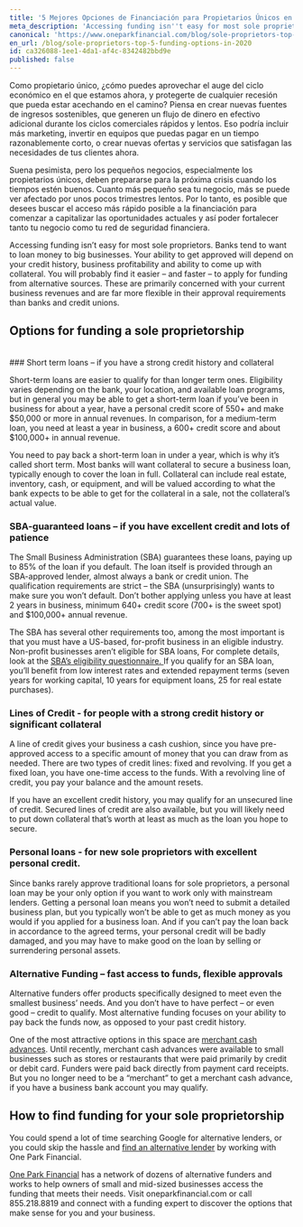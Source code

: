 ```yaml
---
title: '5 Mejores Opciones de Financiación para Propietarios Únicos en 2020'
meta_description: 'Accessing funding isn''t easy for most sole proprietors. Banks loan money to big businesses and getting approved will depend on your credit history. These are the top 5 options in 2020'
canonical: 'https://www.oneparkfinancial.com/blog/sole-proprietors-top-5-funding-options-in-2020'
en_url: /blog/sole-proprietors-top-5-funding-options-in-2020
id: ca326088-1ee1-4da1-af4c-8342482bbd9e
published: false
---
```

<p>Como propietario único, ¿cómo puedes aprovechar el auge del ciclo económico en el que estamos ahora, y protegerte de cualquier recesión que pueda estar acechando en el camino? Piensa en crear nuevas fuentes de ingresos sostenibles, que generen un flujo de dinero en efectivo adicional durante los ciclos comerciales rápidos y lentos. Eso podría incluir más marketing, invertir en equipos que puedas pagar en un tiempo razonablemente corto, o crear nuevas ofertas y servicios que satisfagan las necesidades de tus clientes ahora. </p>

<p>Suena pesimista, pero los pequeños negocios, especialmente los propietarios únicos, deben prepararse para la próxima crisis cuando los tiempos estén buenos. Cuanto más pequeño sea tu negocio, más se puede ver afectado por unos pocos trimestres lentos. Por lo tanto, es posible que desees buscar el acceso más rápido posible a la financiación para comenzar a capitalizar las oportunidades actuales y así poder fortalecer tanto tu negocio como tu red de seguridad financiera. </p>

<p>Accessing funding isn&rsquo;t easy for most sole proprietors. Banks tend to want to loan money to big businesses. Your ability to get approved will depend on your credit history, business profitability and ability to come up with collateral. You will probably find it easier &ndash; and faster &ndash; to apply for funding from alternative sources. These are primarily concerned with your current business revenues and are far more flexible in their approval requirements than banks and credit unions.</p>

## Options for funding a sole proprietorship
<br />
### Short term loans &ndash; if you have a strong credit history and collateral

<p>Short-term loans are easier to qualify for than longer term ones. Eligibility varies depending on the bank, your location, and available loan programs, but in general you may be able to get a short-term loan if you&rsquo;ve been in business for about a year, have a personal credit score of 550+ and make $50,000 or more in annual revenues. In comparison, for a medium-term loan, you need at least a year in business, a 600+ credit score and about $100,000+ in annual revenue.</p>

<p>You need to pay back a short-term loan in under a year, which is why it&rsquo;s called short term. Most banks will want collateral to secure a business loan, typically enough to cover the loan in full. Collateral can include real estate, inventory, cash, or equipment, and will be valued according to what the bank expects to be able to get for the collateral in a sale, not the collateral&rsquo;s actual value.</p>

### SBA-guaranteed loans &ndash; if you have excellent credit and lots of patience

<p>The Small Business Administration (SBA) guarantees these loans, paying up to 85% of the loan if you default. The loan itself is provided through an SBA-approved lender, almost always a bank or credit union. The qualification requirements are strict &ndash; the SBA (unsurprisingly) wants to make sure you won&rsquo;t default. Don&rsquo;t bother applying unless you have at least 2 years in business, minimum 640+ credit score (700+ is the sweet spot) and $100,000+ annual revenue.</p>

<p>The SBA has several other requirements too, among the most important is that you must have a US-based, for-profit business in an eligible industry. Non-profit businesses aren&rsquo;t eligible for SBA loans, For complete details, look at the&nbsp;<a href="https://www.sba.gov/sites/default/files/bank_eligibility_questionnaire_0.pdf">SBA&rsquo;s eligibility questionnaire.&nbsp;</a>If you qualify for an SBA loan, you&rsquo;ll benefit from low interest rates and extended repayment terms (seven years for working capital, 10 years for equipment loans, 25 for real estate purchases).</p>

### Lines of Credit - for people with a strong credit history or significant collateral

<p>A line of credit gives your business a cash cushion, since you have pre-approved access to a specific amount of money that you can draw from as needed. There are two types of credit lines: fixed and revolving. If you get a fixed loan, you have one-time access to the funds. With a revolving line of credit, you pay your balance and the amount resets.</p>

<p>If you have an excellent credit history, you may qualify for an unsecured line of credit. Secured lines of credit are also available, but you will likely need to put down collateral that&rsquo;s worth at least as much as the loan you hope to secure.</p>

### Personal loans - for new sole proprietors with excellent personal credit.

<p>Since banks rarely approve traditional loans for sole proprietors, a personal loan may be your only option if you want to work only with mainstream lenders. Getting a personal loan means you won&rsquo;t need to submit a detailed business plan, but you typically won&rsquo;t be able to get as much money as you would if you applied for a business loan. And if you can&rsquo;t pay the loan back in accordance to the agreed terms, your personal credit will be badly damaged, and you may have to make good on the loan by selling or surrendering personal assets.</p>

### Alternative Funding &ndash; fast access to funds, flexible approvals

<p>Alternative funders offer products specifically designed to meet even the smallest business&rsquo; needs. And you don&rsquo;t have to have perfect &ndash; or even good &ndash; credit to qualify. Most alternative funding focuses on your ability to pay back the funds now, as opposed to your past credit history.</p>

<p>One of the most attractive options in this space are <a href="https://www.oneparkfinancial.com/blog/do-merchant-cash-advances-mca-provide-fast-business-cash">merchant cash advances</a>. Until recently, merchant cash advances were available to small businesses such as stores or restaurants that were paid primarily by credit or debit card. Funders were paid back directly from payment card receipts. But you no longer need to be a &ldquo;merchant&rdquo; to get a merchant cash advance, if you have a business bank account you may qualify.</p>

## How to find funding for your sole proprietorship

<p>You could spend a lot of time searching Google for alternative lenders, or you could skip the hassle and&nbsp;<a href="https://www.oneparkfinancial.com/pre-qualification">find an alternative lender</a>&nbsp;by working with One Park Financial.</p>

<p><a href="https://www.oneparkfinancial.com/">One Park Financial</a>&nbsp;has a network of dozens of alternative funders and works to help owners of small and mid-sized businesses access the funding that meets their needs. Visit oneparkfinancial.com or call 855.218.8819 and connect with a funding expert to discover the options that make sense for you and your business.</p>